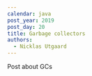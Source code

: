 ```yaml
---
calendar: java
post_year: 2019
post_day: 20
title: Garbage collectors
authors:
  - Nicklas Utgaard
---
```

Post about GCs
